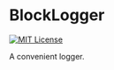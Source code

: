 # BlockLogger

[![MIT License](https://img.shields.io/packagist/l/doctrine/orm.svg)](LICENSE)

A convenient logger.


